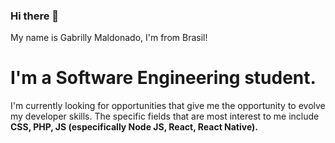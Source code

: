 ### Hi there 👋
My name is Gabrilly Maldonado, I'm from Brasil!
# I'm a Software Engineering student.
I'm currently looking for opportunities that give me the opportunity to evolve my developer skills. The specific fields that are most interest to me include **CSS, PHP, JS (especifically Node JS, React, React Native).**


<!--
**GMDorneles/GMDorneles** is a ✨ _special_ ✨ repository because its `README.md` (this file) appears on your GitHub profile.

Here are some ideas to get you started:

- 🔭 I’m currently working on ...
- 🌱 I’m currently learning ...
- 👯 I’m looking to collaborate on ...
- 🤔 I’m looking for help with ...
- 💬 Ask me about ...
- 📫 How to reach me: ...
- 😄 Pronouns: ...
- ⚡ Fun fact: ...
-->
